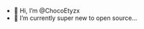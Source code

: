 - 👋 Hi, I’m @ChocoEtyzx
- 🌱 I’m currently super new to open source...

<!---
ChocoEtyzx/ChocoEtyzx is a ✨ special ✨ repository because its `README.md` (this file) appears on your GitHub profile.
You can click the Preview link to take a look at your changes.
--->
